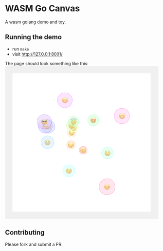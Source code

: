 # WASM Go Canvas
A wasm golang demo and toy.

## Running the demo
- run `make`
- visit http://127.0.0.1:8001/

The page should look something like this:
![Screen Shot](media/screenshot.png)

## Contributing
Please fork and submit a PR.

